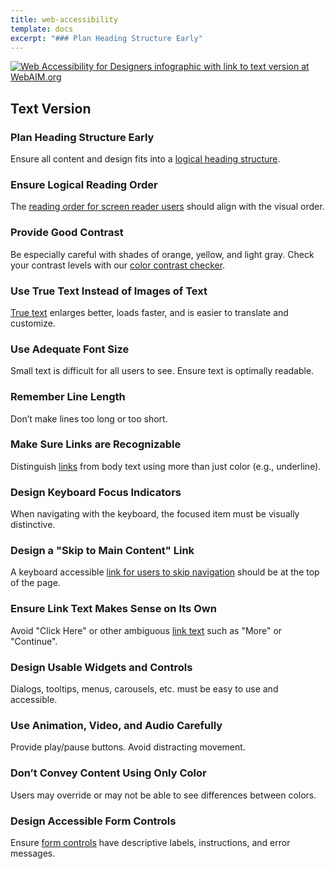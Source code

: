 ```yaml
---
title: web-accessibility
template: docs
excerpt: "### Plan Heading Structure Early"
---
```

<a href="http://webaim.org/resources/designers/"><img src="http://webaim.org/resources/designers/media/designers.svg" alt="Web Accessibility for Designers infographic with link to text version at WebAIM.org"></a>



## Text Version

### Plan Heading Structure Early

Ensure all content and design fits into a [logical heading structure](https://webaim.org/techniques/semanticstructure/).

### Ensure Logical Reading Order

The [reading order for screen reader users](https://webaim.org/techniques/screenreader/) should align with the visual order.

### Provide Good Contrast

Be especially careful with shades of orange, yellow, and light gray. Check your contrast levels with our [color contrast checker](https://webaim.org/resources/contrastchecker/).

### Use True Text Instead of Images of Text

[True text](https://webaim.org/techniques/images/text_graphic) enlarges better, loads faster, and is easier to translate and customize.

### Use Adequate Font Size

Small text is difficult for all users to see. Ensure text is optimally readable.

### Remember Line Length

Don’t make lines too long or too short.

### Make Sure Links are Recognizable

Distinguish [links](https://webaim.org/techniques/hypertext/) from body text using more than just color (e.g., underline).

### Design Keyboard Focus Indicators

When navigating with the keyboard, the focused item must be visually distinctive.

### Design a "Skip to Main Content" Link

A keyboard accessible [link for users to skip navigation](https://webaim.org/techniques/skipnav/) should be at the top of the page.

### Ensure Link Text Makes Sense on Its Own

Avoid "Click Here" or other ambiguous [link text](https://webaim.org/techniques/hypertext/) such as "More" or "Continue".

### Design Usable Widgets and Controls

Dialogs, tooltips, menus, carousels, etc. must be easy to use and accessible.

### Use Animation, Video, and Audio Carefully

Provide play/pause buttons. Avoid distracting movement.

### Don’t Convey Content Using Only Color

Users may override or may not be able to see differences between colors.

### Design Accessible Form Controls

Ensure [form controls](https://webaim.org/techniques/forms/) have descriptive labels, instructions, and error messages.